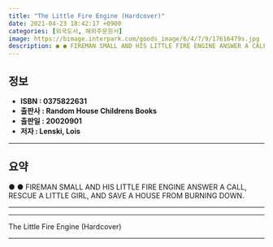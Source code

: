 ```yaml
---
title: "The Little Fire Engine (Hardcover)"
date: 2021-04-23 18:42:17 +0900
categories: [외국도서, 해외주문원서]
image: https://bimage.interpark.com/goods_image/6/4/7/9/17616479s.jpg
description: ● ● FIREMAN SMALL AND HIS LITTLE FIRE ENGINE ANSWER A CALL, RESCUE A LITTLE GIRL, AND SAVE A HOUSE FROM BURNING DOWN.
---
```


## **정보**

- **ISBN : 0375822631**
- **출판사 : Random House Childrens Books**
- **출판일 : 20020901**
- **저자 : Lenski, Lois**

------



## **요약**

●  ●  FIREMAN SMALL AND HIS LITTLE FIRE ENGINE ANSWER A CALL, RESCUE A LITTLE GIRL, AND SAVE A HOUSE FROM BURNING DOWN.

------



------


The Little Fire Engine (Hardcover) 

------


